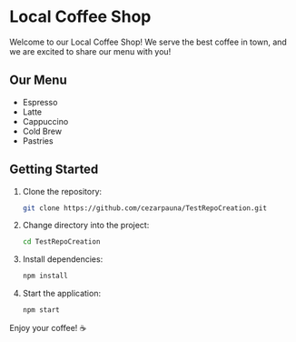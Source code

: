 # Local Coffee Shop

Welcome to our Local Coffee Shop! We serve the best coffee in town, and we are excited to share our menu with you!

## Our Menu
- Espresso
- Latte
- Cappuccino
- Cold Brew
- Pastries

## Getting Started

1. Clone the repository:
   ```bash
   git clone https://github.com/cezarpauna/TestRepoCreation.git
   ```
2. Change directory into the project:
   ```bash
   cd TestRepoCreation
   ```
3. Install dependencies:
   ```bash
   npm install
   ```
4. Start the application:
   ```bash
   npm start
   ```

Enjoy your coffee! ☕